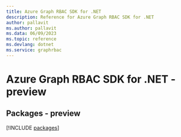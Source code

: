 ```yaml
---
title: Azure Graph RBAC SDK for .NET
description: Reference for Azure Graph RBAC SDK for .NET
author: pallavit
ms.author: pallavit
ms.data: 06/09/2023
ms.topic: reference
ms.devlang: dotnet
ms.service: graphrbac
---
```

# Azure Graph RBAC SDK for .NET - preview
## Packages - preview
[!INCLUDE [packages](graph-rbac-index.md)]